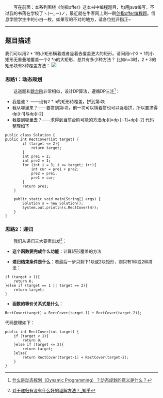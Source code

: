 &emsp;&emsp;写在前面：本系列围绕《剑指offer》这本书中编程题目，均用java编写，不过我的书落在学校了ヽ(ー_ー)ノ，最近就在牛客网上刷一刷[剑指offer编程题](https://www.nowcoder.com/ta/coding-interviews)。信息学院学生中的小白一枚，如果写的不对的地方，请各位批评指正~
___
## 题目描述
 我们可以用2 * 1的小矩形横着或者竖着去覆盖更大的矩形。请问用n个2 * 1的小矩形无重叠地覆盖一个2 *n的大矩形，总共有多少种方法？  比如n=3时，2 * 3的矩形块有3种覆盖方法：
 ![](https://upload-images.jianshu.io/upload_images/22002688-1892388a346c81bd.jpg?imageMogr2/auto-orient/strip%7CimageView2/2/w/1240)
 ### 思路1：动态规划
&emsp;&emsp;这道题和[跳台阶](https://www.jianshu.com/p/15681a04a030)非常相似，设计DP算法，遵循DP三连[^er1]：
[^er1]:[什么是动态规划（Dynamic Programming）？动态规划的意义是什么？](https://www.zhihu.com/question/23995189)
+ 我是谁？ ——设有2 * n的矩形待覆盖，拼到第i块
+ 我从哪里来？——要拼到第i块，前一次可以横着拼也可以竖着拼，所以要求得dp[i-1]与dp[i-2]
+ 我要到哪里去？——求得到当前台阶可能的方法dp[i]=dp [i-1]+dp[i-2]
代码整理如下
```
public class Solution {
public int RectCover(int target) {
        if (target <= 2){
            return target;
        }
        int pre1 = 2;
        int pre2 = 1;
        for (int i = 3; i <= target; i++){
            int cur = pre1 + pre2;
            pre2 = pre1;
            pre1 = cur;
        }
        return pre1;
    }

    public static void main(String[] args) {
        Solution s = new Solution();
        System.out.println(s.RectCover(4));
    }
}
```
### 思路2：递归
&emsp;&emsp;我们从递归三大要素出发[^er2]：
[^er2]:[对于递归有没有什么好的理解方法？_知乎](https://www.zhihu.com/question/31412436)
+ **这个函数要完成什么功能**：计算矩形覆盖的方法

+ **递归结束条件是什么**：若最后一步只剩下1块或2块矩形，则只有1种或2种拼法：
```
if (target < 1){
    return 0;
}else if (target == 1 || target == 2){
    return target;
}
```
+ **函数的等价关系式是什么**：
```
RectCover(target) = RectCover(target-1) + RectCover(target-2));
```
代码整理如下：
```
public int RectCover(int target) {
    if (target < 1){
        return 0;
    }else if (target <= 2){
        return target;
    }else{
        return RectCover(target-1) + RectCover(target-2);
    }
}
```
 
